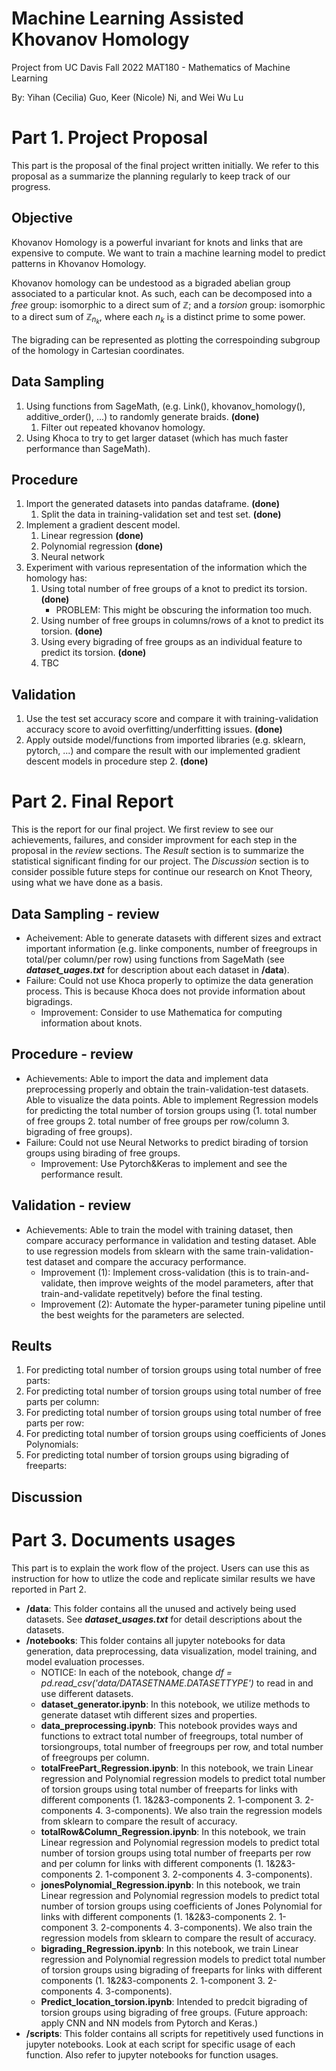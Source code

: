 # Machine Learning Assisted Khovanov Homology

Project from UC Davis Fall 2022 MAT180 - Mathematics of Machine Learning

By: Yihan (Cecilia) Guo, Keer (Nicole) Ni, and Wei Wu Lu

# Part 1. Project Proposal
This part is the proposal of the final project written initially. We refer to this proposal as a summarize the planning regularly to keep track of our progress.

## Objective

Khovanov Homology is a powerful invariant for knots and links that are expensive to compute. We want to train a machine learning model to predict patterns in Khovanov Homology. 

Khovanov homology can be undestood as a bigraded abelian group associated to a particular knot. As such, each can be decomposed into a *free* group: isomorphic to a direct sum of $\mathbb{Z}$; and a *torsion* group: isomorphic to a direct sum of $\mathbb{Z}_{n_k}$, where each $n_k$ is a distinct prime to some power. 

The bigrading can be represented as plotting the correspoinding subgroup of the homology in Cartesian coordinates.

## Data Sampling

1. Using functions from SageMath, (e.g. Link(), khovanov_homology(), additive_order(), ...) to randomly generate braids. **(done)**
    1. Filter out repeated khovanov homology.
2. Using Khoca to try to get larger dataset (which has much faster performance than SageMath).

## Procedure

1. Import the generated datasets into pandas dataframe. **(done)**
    1. Split the data in training-validation set and test set. **(done)**
2. Implement a gradient descent model.
    1. Linear regression **(done)**
    2. Polynomial regression **(done)**
    3. Neural network
3. Experiment with various representation of the information which the homology has:
    1. Using total number of free groups of a knot to predict its torsion. **(done)**
        - PROBLEM: This might be obscuring the information too much.
    2. Using number of free groups in columns/rows of a knot to predict its torsion. **(done)**
    3. Using every bigrading of free groups as an individual feature to predict its torsion. **(done)**
    4. TBC

## Validation

1. Use the test set accuracy score and compare it with training-validation accuracy score to avoid overfitting/underfitting issues. **(done)**
2. Apply outside model/functions from imported libraries (e.g. sklearn, pytorch, ...) and compare the result with our implemented gradient descent models in procedure step 2. **(done)**

# Part 2. Final Report
This is the report for our final project. We first review to see our achievements, failures, and consider improvment for each step in the proposal in the _review_ sections. The _Result_ section is to summarize the statistical significant finding for our project. The _Discussion_ section is to consider possible future steps for continue our research on Knot Theory, using what we have done as a basis. 

## Data Sampling - review
- Acheivement: Able to generate datasets with different sizes and extract important information (e.g. linke components, number of freegroups in total/per column/per row) using functions from SageMath (see **_dataset_uages.txt_** for description about each dataset in **/data**).
- Failure: Could not use Khoca properly to optimize the data generation process. This is because Khoca does not provide information about bigradings.
    - Improvement: Consider to use Mathematica for computing information about knots.

## Procedure - review
- Achievements: Able to import the data and implement data preprocessing properly and obtain the train-validation-test datasets. Able to visualize the data points. Able to implement Regression models for predicting the total number of torsion groups using (1. total number of free groups 2. total number of free groups per row/column 3. bigrading of free groups).
- Failure: Could not use Neural Networks to predict birading of torsion groups using birading of free groups.
    - Improvement: Use Pytorch&Keras to implement and see the performance result.

## Validation - review
- Achievements: Able to train the model with training dataset, then compare accuracy performance in validation and testing dataset. Able to use regression models from sklearn with the same train-validation-test dataset and compare the accuracy performance.
    - Improvement (1): Implement cross-validation (this is to train-and-validate, then improve weights of the model parameters, after that train-and-validate repetitvely) before the final testing. 
    - Improvement (2): Automate the hyper-parameter tuning pipeline until the best weights for the parameters are selected.

## Reults
1. For predicting total number of torsion groups using total number of free parts:
2. For predicting total number of torsion groups using total number of free parts per column:
3. For predicting total number of torsion groups using total number of free parts per row:
4. For predicting total number of torsion groups using coefficients of Jones Polynomials:
5. For predicting total number of torsion groups using bigrading of freeparts:

## Discussion

# Part 3. Documents usages
This part is to explain the work flow of the project. Users can use this as instruction for how to utlize the code and replicate similar results we have reported in Part 2.

- **/data**: This folder contains all the unused and actively being used datasets. See **_dataset_usages.txt_** for detail descriptions about the datasets.
- **/notebooks**: This folder contains all jupyter notebooks for data generation, data preprocessing, data visualization, model training, and model evaluation processes. 
    - NOTICE: In each of the notebook, change _df = pd.read_csv('data/DATASETNAME.DATASETTYPE')_ to read in and use different datasets.
    - **dataset_generator.ipynb**: In this notebook, we utilize methods to generate dataset wtih different sizes and properties.
    - **data_preprocessing.ipynb**: This notebook provides ways and functions to extract total number of freegroups, total number of torsiongroups, total number of freegroups per row, and total number of freegroups per column.
    - **totalFreePart_Regression.ipynb**: In this notebook, we train Linear regression and Polynomial regression models to predict total number of torsion groups using total number of freeparts for links with different components (1. 1&2&3-components 2. 1-component 3. 2-components 4. 3-components). We also train the regression models from sklearn to compare the result of accuracy.
    - **totalRow&Column_Regression.ipynb**: In this notebook, we train Linear regression and Polynomial regression models to predict total number of torsion groups using total number of freeparts per row and per column for links with different components (1. 1&2&3-components 2. 1-component 3. 2-components 4. 3-components).
    - **jonesPolynomial_Regression.ipynb**: In this notebook, we train Linear regression and Polynomial regression models to predict total number of torsion groups using coefficients of Jones Polynomial for links with different components (1. 1&2&3-components 2. 1-component 3. 2-components 4. 3-components). We also train the regression models from sklearn to compare the result of accuracy.
    - **bigrading_Regression.ipynb**: In this notebook, we train Linear regression and Polynomial regression models to predict total number of torsion groups using bigrading of freeparts for links with different components (1. 1&2&3-components 2. 1-component 3. 2-components 4. 3-components).
    - **Predict_location_torsion.ipynb**: Intended to predcit bigrading of torsion groups using bigrading of free groups. (Future approach: apply CNN and NN models from Pytorch and Keras.)
- **/scripts**: This folder contains all scripts for repetitively used functions in jupyter notebooks. Look at each script for specific usage of each function. Also refer to jupyter notebooks for function usages.
